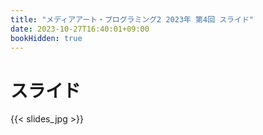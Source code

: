 ```yaml
---
title: "メディアアート・プログラミング2 2023年 第4回 スライド"
date: 2023-10-27T16:40:01+09:00
bookHidden: true
---
```



# スライド

{{< slides_jpg >}}